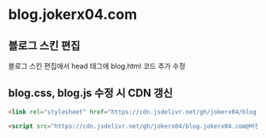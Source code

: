 # blog.jokerx04.com

## 블로그 스킨 편집

블로그 스킨 편집에서 head 태그에 blog.html 코드 추가 수정

## blog.css, blog.js 수정 시 CDN 갱신

```html
<link rel="stylesheet" href="https://cdn.jsdelivr.net/gh/jokerx04/blog.jokerx04.com@버전 또는 Hash 코드/blog.css" />

<script src="https://cdn.jsdelivr.net/gh/jokerx04/blog.jokerx04.com@버전 또는 Hash 코드/blog.js"></script>
```
